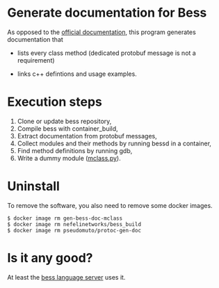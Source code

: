 # Generate documentation for Bess

As opposed to the [official
documentation](https://github.com/NetSys/bess/wiki/Built-In-Modules-and-Ports),
this program generates documentation that

* lists every class method (dedicated protobuf message is not a
  requirement)

* links c++ defintions and usage examples.

# Execution steps

1. Clone or update bess repository,
1. Compile bess with container_build,
1. Extract documentation from protobuf messages,
1. Collect modules and their methods by running bessd in a container,
1. Find method definitions by running gdb,
1. Write a dummy module ([mclass.py](https://github.com/nemethf/pyls-bess/blob/master/pyls_bess/bess_doc/mclass.py)).

# Uninstall

To remove the software, you also need to remove some docker images.
```
$ docker image rm gen-bess-doc-mclass
$ docker image rm nefelinetworks/bess_build
$ docker image rm pseudomuto/protoc-gen-doc
```

# Is it any good?

At least the [bess language
server](https://github.com/nemethf/pyls-bess) uses it.
